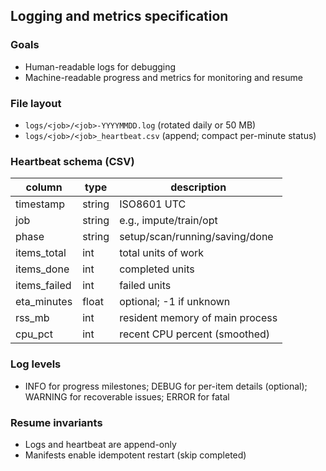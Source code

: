 ## Logging and metrics specification

### Goals

- Human-readable logs for debugging
- Machine-readable progress and metrics for monitoring and resume

### File layout

- `logs/<job>/<job>-YYYYMMDD.log` (rotated daily or 50 MB)
- `logs/<job>/<job>_heartbeat.csv` (append; compact per-minute status)

### Heartbeat schema (CSV)

| column          | type    | description                                       |
|-----------------|---------|---------------------------------------------------|
| timestamp       | string  | ISO8601 UTC                                       |
| job             | string  | e.g., impute/train/opt                            |
| phase           | string  | setup/scan/running/saving/done                    |
| items_total     | int     | total units of work                               |
| items_done      | int     | completed units                                   |
| items_failed    | int     | failed units                                      |
| eta_minutes     | float   | optional; -1 if unknown                           |
| rss_mb          | int     | resident memory of main process                   |
| cpu_pct         | int     | recent CPU percent (smoothed)                     |

### Log levels

- INFO for progress milestones; DEBUG for per-item details (optional); WARNING for recoverable issues; ERROR for fatal

### Resume invariants

- Logs and heartbeat are append-only
- Manifests enable idempotent restart (skip completed)


